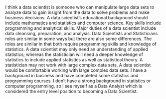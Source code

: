 I think a data scientist is someone who can manipulate large data sets to analyze data to gain insight from the data to solve problems and make business decisions.  A data scientist’s educational background should include mathematics and statistics and computer science. Key skills include programming and analytical skills.  Major duties of a data scientist include data cleansing, preparation, and analysis.
Data Scientists and Statisticians roles are similar in some ways but there are also some differences.  The roles are similar in that both require programming skills and knowledge of statistics.  A data scientist may only need an understanding of applied statistics; whereas the statistician will need a deeper knowledge of statistics to include applied statistics as well as statistical theory.  A statistician may not work with large complex data sets. A data scientist would be comfortable working with large complex data sets.
I have a background in business and have completed some statistics and programming courses. I don’t have a strong background in statistics or computer programming, so I see myself as a Data Analyst which is considered the entry level position to becoming a Data Scientist. 
